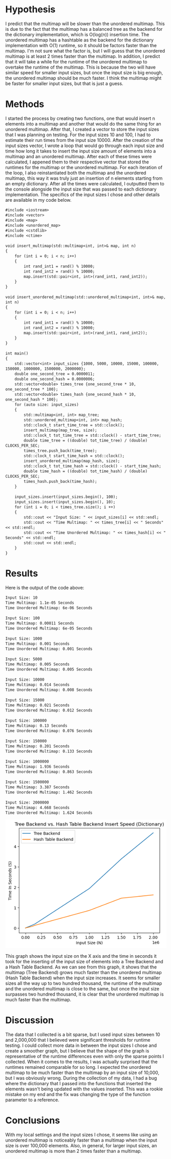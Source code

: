 # Hypothesis

I predict that the multimap will be slower than the unordered multimap. This is due to the fact that the multimap has a balanced tree as the backend for the dictionary implementation, which is O(log(n)) insertion time. The unordered multimap has a hashtable as the backend for the dictionary implementation with O(1) runtime, so it should be factors faster than the multimap. I'm not sure what the factor is, but I will guess that the unordered multimap is at least 2 times faster than the multimap. In addition, I predict that it will take a while for the runtime of the unordered multimap to overtake the runtime of the multimap. This is because the two will have similar speed for smaller input sizes, but once the input size is big enough, the unordered multimap should be much faster. I think the multimap might be faster for smaller input sizes, but that is just a guess. 

# Methods

I started the process by creating two functions, one that would insert n elements into a multimap and another that would do the same thing for an unordered multimap. After that, I created a vector to store the input sizes that I was planning on testing. For the input sizes 10 and 100, I had to estimate their run times from the input size 10000. After the creation of the input sizes vector, I wrote a loop that would go through each input size and time how long it takes to insert the input size amount of elements into a multimap and an unordered multimap. After each of these times were calculated, I appened them to their respective vector that stored the runtimes for the multimap or the unordered multimap. For each iteration of the loop, I also reinstantiated both the multimap and the unordered  multimap, this way it was truly just an insertion of n elements starting from an empty dictionary. After all the times were calculated, I outputted them to the console alongside the input size that was passed to each dictionary implementation. The specifics of the input sizes I chose and other details are available in my code below. 

    #include <iostream>
    #include <vector>
    #include <map>
    #include <unordered_map>
    #include <cstdlib>
    #include <ctime>
    
    void insert_multimap(std::multimap<int, int>& map, int n)
    {
        for (int i = 0; i < n; i++)
        {
            int rand_int1 = rand() % 10000;
            int rand_int2 = rand() % 10000;
            map.insert(std::pair<int, int>(rand_int1, rand_int2));
        }
    }
    
    void insert_unordered_multimap(std::unordered_multimap<int, int>& map, int n)
    {
        for (int i = 0; i < n; i++)
        {
            int rand_int1 = rand() % 10000;
            int rand_int2 = rand() % 10000;
            map.insert(std::pair<int, int>(rand_int1, rand_int2));
        }
    }
    
    int main()
    {
        std::vector<int> input_sizes {1000, 5000, 10000, 15000, 100000, 150000, 1000000, 1500000, 2000000};
        double one_second_tree = 0.0000011;
        double one_second_hash = 0.0000006;
        std::vector<double> times_tree {one_second_tree * 10, one_second_tree * 100};
        std::vector<double> times_hash {one_second_hash * 10, one_second_hash * 100};
        for (auto size: input_sizes)
        {
            std::multimap<int, int> map_tree;
            std::unordered_multimap<int, int> map_hash;
            std::clock_t start_time_tree = std::clock();
            insert_multimap(map_tree, size);
            std::clock_t tot_time_tree = std::clock() - start_time_tree;
            double time_tree = ((double) tot_time_tree) / (double) CLOCKS_PER_SEC;
            times_tree.push_back(time_tree);
            std::clock_t start_time_hash = std::clock();
            insert_unordered_multimap(map_hash, size);
            std::clock_t tot_time_hash = std::clock() - start_time_hash;
            double time_hash = ((double) tot_time_hash) / (double) CLOCKS_PER_SEC;
            times_hash.push_back(time_hash);
        }
  
        input_sizes.insert(input_sizes.begin(), 100);
        input_sizes.insert(input_sizes.begin(), 10);
        for (int i = 0; i < times_tree.size(); i ++)
        {
            std::cout << "Input Size: " << input_sizes[i] << std::endl;
            std::cout << "Time Multimap: " << times_tree[i] << " Seconds" << std::endl;
            std::cout << "Time Unordered Multimap: " << times_hash[i] << " Seconds" << std::endl;
            std::cout << std::endl;
        }
    }
    
# Results

Here is the output of the code above:

    Input Size: 10
    Time Multimap: 1.1e-05 Seconds
    Time Unordered Multimap: 6e-06 Seconds
    
    Input Size: 100
    Time Multimap: 0.00011 Seconds
    Time Unordered Multimap: 6e-05 Seconds
    
    Input Size: 1000
    Time Multimap: 0.001 Seconds
    Time Unordered Multimap: 0.001 Seconds
    
    Input Size: 5000
    Time Multimap: 0.005 Seconds
    Time Unordered Multimap: 0.005 Seconds
    
    Input Size: 10000
    Time Multimap: 0.014 Seconds
    Time Unordered Multimap: 0.008 Seconds
    
    Input Size: 15000
    Time Multimap: 0.021 Seconds
    Time Unordered Multimap: 0.012 Seconds
    
    Input Size: 100000
    Time Multimap: 0.13 Seconds
    Time Unordered Multimap: 0.076 Seconds
    
    Input Size: 150000
    Time Multimap: 0.201 Seconds
    Time Unordered Multimap: 0.133 Seconds
    
    Input Size: 1000000
    Time Multimap: 1.936 Seconds
    Time Unordered Multimap: 0.863 Seconds
    
    Input Size: 1500000
    Time Multimap: 3.387 Seconds
    Time Unordered Multimap: 1.462 Seconds
    
    Input Size: 2000000
    Time Multimap: 4.668 Seconds
    Time Unordered Multimap: 1.624 Seconds

![dictionary_insert_comparison](https://github.com/Ytesgn/Ytesgn/blob/main/dictionary_speeds.png)

This graph shows the input size on the X axis and the time in seconds it took for the inserting of the input size of elements into a Tree Backend and a Hash Table Backend. As we can see from this graph, it shows that the multimap (Tree Backend) grows much faster than the unordered multimap (Hash Table Backend) when the input size increases. It seems for smaller sizes all the way up to two hundred thousand, the runtime of the multimap and the unordered multimap is close to the same, but once the input size surpasses two hundred thousand, it is clear that the unordered multimap is much faster than the multimap. 

# Discussion

The data that I collected is a bit sparse, but I used input sizes between 10 and 2,000,000 that I believed were significant thresholds for runtime testing. I could collect more data in between the input sizes I chose and create a smoother graph, but I believe that the shape of the graph is representative of the runtime differences even with only the sparse points I collected. When it comes to the results, I was actually surprised that the runtimes remained comparable for so long. I expected the unordered multimap to be much faster than the multimap by an input size of 10,000, but I was obviously wrong. During the collection of my data, I had a bug where the dictionary that I passed into the functions that inserted the elements wasn't being updated with the values inserted. This was a rookie mistake on my end and the fix was changing the type of the function parameter to a reference. 

# Conclusions

With my local settings and the input sizes I chose, it seems like using an unordered multimap is noticeably faster than a multimap when the input size is over 100,000 elements. Also, in general, for larger input sizes, an unordered multimap is more than 2 times faster than a multimap. 
